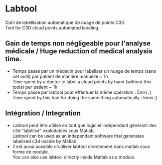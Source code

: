 # Labtool

Outil de labellisation automatique de nuage de points C3D.\
Tool for C3D cloud points automated labeling.

## Gain de temps non négligeable pour l'analyse médicale / Huge reduction of medical analysis time.
- Temps passé par un médecin pour labéliser un nuage de temps (sans cet outil) par patient de manière manuelle ~ 1h\
  Time spent by a doctor to label a cloud points by hand (without this tools) per patient ~ 1h
- Temps passé par labtool pour effectuer la même opération : 5min ;)\
  Time spent by this tool for doing the same thing automatically : 5min ;)

## Intégration / Integration
- Labtool peut être utilisé en tant que logiciel indépendant générant des c3d "labélisé" exploitables sous Matlab.\
  Labtool can be used as an independant software that generates labelised c3d usable by Matlab
- Il est aussi possible d'utiliser labtool directement dans matlab sous forme de module.\
  You can also use labtool directly inside Matlab as a module.


